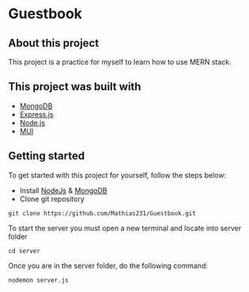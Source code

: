 # Guestbook

## About this project

This project is a practice for myself to learn how to use MERN stack.

## This project was built with

- [MongoDB](https://www.mongodb.com/)
- [Express.js](https://expressjs.com/)
- [Node.js](https://nodejs.org/)
- [MUI](https://material-ui.com/)

## Getting started

To get started with this project for yourself, follow the steps below:

- Install [NodeJs](https://nodejs.org/) & [MongoDB](https://www.mongodb.com/)
- Clone git repository

```
git clone https://github.com/Mathias231/Guestbook.git
```

To start the server you must open a new terminal and locate into server folder

```
cd server
```

Once you are in the server folder, do the following command:

```
nodemon server.js
```

